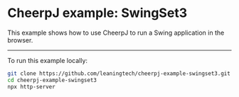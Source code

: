 # CheerpJ example: SwingSet3

This example shows how to use CheerpJ to run a Swing application in the browser.

---

To run this example locally:

```sh
git clone https://github.com/leaningtech/cheerpj-example-swingset3.git
cd cheerpj-example-swingset3
npx http-server
```
